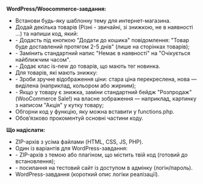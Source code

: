 <strong>WordPress/Woocommerce-завдання:</strong>
<ul>
	<li> Встанови будь-яку шаблонну тему для интернет-магазина.</li>
	<li> Додай декілька товарів (Різні - звичайні, зі знижкою, не в наявності ...) та напиши код, який:</li>
	<li>- Додасть під кнопкою "Додати до кошика" повідомлення: "Товар буде доставлений протягом 2-5 днів" (лише на
		сторінках товарів);</li>
	<li>- Замінить стандартний напис "Немає в наявності" на "Очікується найближчим часом".</li>
	<li>- Додає клас is-new до товарів, що мають тег новинка.</li>
	<li> Для товарів, які мають знижку:</li>
	<li>- Зроби зручне відображення ціни: стара ціна перекреслена, нова — виділена (наприклад, кольором або жирним);
	</li>
	<li>- Якщо у товару є знижка, заміни стандартний бейдж "Розпродаж" (WooCommerce Sale!) на власне зображення —
		наприклад, картинку з написом "Акція" у кутку товару;</li>
	<li> Обгорни код у функцію, яку можна вставити у functions.php.</li>
	<li> Обов’язково прокоментуй основні частини коду.</li>
</ul>

<strong>Що надіслати:</strong>
<ul>
	<li> ZIP-архів з усіма файлами (HTML, CSS, JS, PHP).</li>
	<li> Один із варіантів для WordPress-завдання:</li>
	<li>- ZIP-архів з темою або плагіном, що містить твій код (готовий до встановлення);</li>
	<li>- посилання на тестовий сайт із доступом в адмінку (логін/пароль).</li>
	<li> WordPress-завдання (короткий опис логіки реалізації).</li>
</ul>